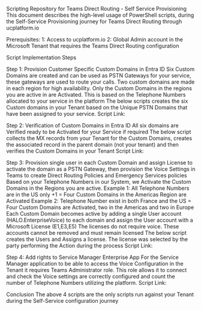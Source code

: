 Scripting Repository for Teams Direct Routing - Self Service Provisioning 
This document describes the high-level usage of PowerShell scripts, during the Self-Service Provisioning journey for Teams Direct Routing through ucplatform.io

Prerequisites:
1: Access to ucplatform.io 
2: Global Admin account in the Microsoft Tenant that requires the Teams Direct Routing configuration

Script Implementation Steps

Step 1: Provision Customer Specific Custom Domains in Entra ID 
Six Custom Domains are created and can be used as PSTN Gateways for your service, these gateways are used to route your calls. Two custom domains are made in each region for high availability. Only the Custom Domains in the regions you are active in are Activated. This is based on the Telephone Numbers allocated to your service in the platform
The below scripts creates the six Custom domains in your Tenant based on the Unique PSTN Domains that have been assigned to your service.
Script Link:

Step 2: Verification of Custom Domains in Entra ID 
All six domains are Verified ready to be Activated for your Service if required
The below script collects the MX records from your Tenant for the Custom Domains, creates the associated record in the parent domain (not your tenant) and then verifies the Custom Domains in your Tenant
Script Link:

Step 3: Provision single user in each Custom Domain and assign License to activate the domain as a PSTN Gateway, then provision the Voice Settings in Teams to create Direct Routing Policies and Emergency Services policies 
Based on your Telephone Numbers in our System, we Activate the Custom Domains in the Regions you are active.
Example 1: All Telephone Numbers are in the US only +1 = Four Custom Domains in the Americas Region are Activated 
Example 2: Telephone Number exist in both France and the US = Four Custom Domains are Activated, two in the Americas and two in Europe
Each Custom Domain becomes active by adding a single User account (HALO.EnterpriseVoice) to each domain and assign the User account with a Microsoft License (E1,E3,E5) The licenses do not require voice. These accounts cannot be removed and must remain licensed
The below script creates the Users and Assigns a license. The license was selected by the party performing the Action during the process
Script Link:

Step 4: Add rights to Service Manager Enterprise App
For the Service Manager application to be able to access the Voice Configuration in the Tenant it requires Teams Administrator role. This role allows it to connect and check the Voice settings are correctly configured and count the number of Telephone Numbers utilizing the platform.
Script Link:

Conclusion
The above 4 scripts are the only scripts run against your Tenant during the Self-Service configuration journey
